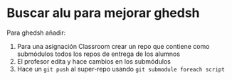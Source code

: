 
# Buscar alu para mejorar ghedsh

Para ghedsh añadir:

1. Para una asignación Classroom 
crear un repo que contiene como submódulos todos los repos de entrega de los alumnos
2. El profesor edita y hace cambios en los submódulos
3. Hace un `git push` al super-repo usando `git submodule foreach script`

